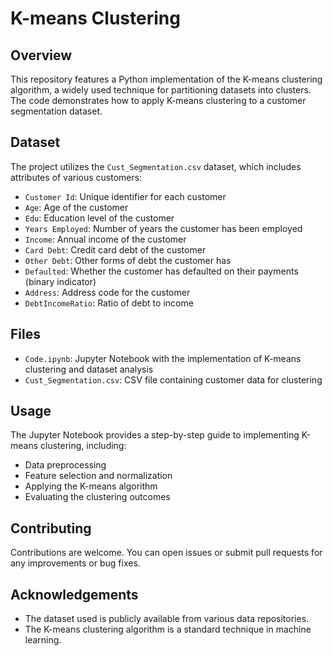 
# K-means Clustering

## Overview

This repository features a Python implementation of the K-means clustering algorithm, a widely used technique for partitioning datasets into clusters. The code demonstrates how to apply K-means clustering to a customer segmentation dataset.

## Dataset

The project utilizes the `Cust_Segmentation.csv` dataset, which includes attributes of various customers:

- `Customer Id`: Unique identifier for each customer
- `Age`: Age of the customer
- `Edu`: Education level of the customer
- `Years Employed`: Number of years the customer has been employed
- `Income`: Annual income of the customer
- `Card Debt`: Credit card debt of the customer
- `Other Debt`: Other forms of debt the customer has
- `Defaulted`: Whether the customer has defaulted on their payments (binary indicator)
- `Address`: Address code for the customer
- `DebtIncomeRatio`: Ratio of debt to income

## Files

- `Code.ipynb`: Jupyter Notebook with the implementation of K-means clustering and dataset analysis
- `Cust_Segmentation.csv`: CSV file containing customer data for clustering

## Usage

The Jupyter Notebook provides a step-by-step guide to implementing K-means clustering, including:

- Data preprocessing
- Feature selection and normalization
- Applying the K-means algorithm
- Evaluating the clustering outcomes

## Contributing

Contributions are welcome. You can open issues or submit pull requests for any improvements or bug fixes.

## Acknowledgements

- The dataset used is publicly available from various data repositories.
- The K-means clustering algorithm is a standard technique in machine learning.

